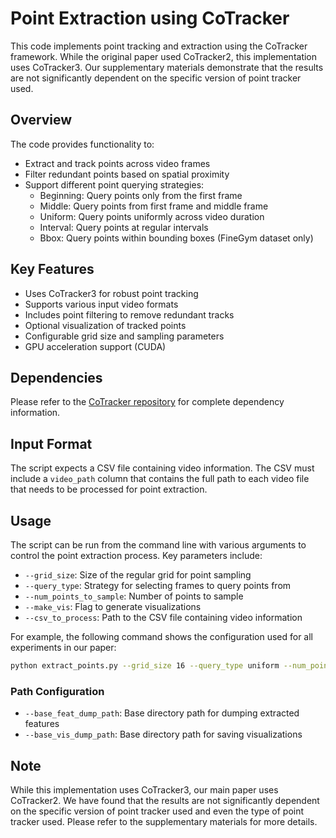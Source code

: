 # Point Extraction using CoTracker

This code implements point tracking and extraction using the CoTracker framework. While the original paper used CoTracker2, this implementation uses CoTracker3. Our supplementary materials demonstrate that the results are not significantly dependent on the specific version of point tracker used.

## Overview

The code provides functionality to:
- Extract and track points across video frames
- Filter redundant points based on spatial proximity
- Support different point querying strategies:
  - Beginning: Query points only from the first frame
  - Middle: Query points from first frame and middle frame
  - Uniform: Query points uniformly across video duration
  - Interval: Query points at regular intervals
  - Bbox: Query points within bounding boxes (FineGym dataset only)

## Key Features

- Uses CoTracker3 for robust point tracking
- Supports various input video formats
- Includes point filtering to remove redundant tracks
- Optional visualization of tracked points
- Configurable grid size and sampling parameters
- GPU acceleration support (CUDA)

## Dependencies

Please refer to the [CoTracker repository](https://github.com/facebookresearch/co-tracker) for complete dependency information. 

## Input Format

The script expects a CSV file containing video information. The CSV must include a `video_path` column that contains the full path to each video file that needs to be processed for point extraction.

## Usage

The script can be run from the command line with various arguments to control the point extraction process. Key parameters include:
- `--grid_size`: Size of the regular grid for point sampling
- `--query_type`: Strategy for selecting frames to query points from
- `--num_points_to_sample`: Number of points to sample
- `--make_vis`: Flag to generate visualizations
- `--csv_to_process`: Path to the CSV file containing video information


For example, the following command shows the configuration used for all experiments in our paper:

```bash
python extract_points.py --grid_size 16 --query_type uniform --num_points_to_sample 256 --csv_to_process /path/to/csv/file.csv
```

### Path Configuration
- `--base_feat_dump_path`: Base directory path for dumping extracted features
- `--base_vis_dump_path`: Base directory path for saving visualizations

## Note

While this implementation uses CoTracker3, our main paper uses CoTracker2. We have found that the results are not significantly dependent on the specific version of point tracker used and even the type of point tracker used. Please refer to the supplementary materials for more details.
